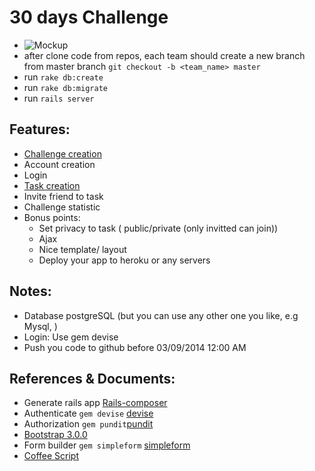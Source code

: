 30 days Challenge
=================

- ![Mockup](./public/30dayschallenge.png)
- after clone code from repos, each team should create a new branch from master branch `git checkout -b <team_name> master`
- run `rake db:create`
- run `rake db:migrate`
- run `rails server`

## Features:

- [Challenge creation](howtos/challenge_creation.md)
- Account creation
- Login
- [Task creation](howtos/task_creation.md)
- Invite friend to task
- Challenge statistic
- Bonus points:
    * Set privacy to task ( public/private (only invitted can join))
    * Ajax
    * Nice template/ layout
    * Deploy your app to heroku or any servers

## Notes:

- Database postgreSQL (but you can use any other one you like, e.g Mysql, )
- Login: Use gem devise
- Push you code to github before 03/09/2014 12:00 AM

## References & Documents:

- Generate rails app  [Rails-composer](https://github.com/RailsApps/rails-composer)
- Authenticate `gem devise`  [devise](https://github.com/plataformatec/devise)
- Authorization `gem pundit`[pundit](https://github.com/elabs/pundit)
- [Bootstrap 3.0.0](http://getbootstrap.com/)
- Form builder `gem simpleform` [simpleform](https://github.com/plataformatec/simple_form)
- [Coffee Script](http://coffeescript.org/)
